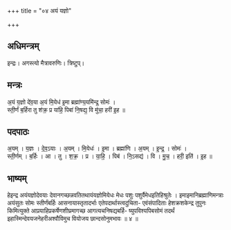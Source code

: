 +++
title = "०४ अयं यज्ञो"

+++
## अधिमन्त्रम्
इन्द्रः। अगस्त्यो मैत्रावरुणिः। त्रिष्टुप्।

## मन्त्रः
अ॒यं य॒ज्ञो दे॑व॒या अ॒यं मि॒येध॑ इ॒मा ब्रह्मा॑ण्य॒यमि॑न्द्र॒ सोमः॑ ।  
स्ती॒र्णं ब॒र्हिरा तु श॑क्र॒ प्र या॑हि॒ पिबा॑ नि॒षद्य॒ वि मु॑चा॒ हरी॑ इ॒ह ॥

## पदपाठः
अ॒यम् । य॒ज्ञः । दे॒व॒ऽयाः । अ॒यम् । मि॒येधः॑ । इ॒मा । ब्रह्मा॑णि । अ॒यम् । इ॒न्द्र॒ । सोमः॑ ।  
स्ती॒र्णम् । ब॒र्हिः । आ । तु । श॒क्र॒ । प्र । या॒हि॒ । पिब॑ । नि॒ऽसद्य॑ । वि । मु॒च॒ । हरी॒ इति॑ । इ॒ह ॥

## भाष्यम्
हेइन्द्र अयंयज्ञोदेवयाः देवानगच्छन्नवतितथायंयज्ञोमियेधः मेधः पशुः पशुर्वैमेधइतिहिश्रुतेः । इमाइमानिब्रह्माणिमन्त्राः अयंसुतः सोमः स्तीर्णंबर्हिः आसनायास्तृतादर्भाः एतेपदार्थास्त्वदुचिता- एवंसंपादिताः हेशक्रशकेन्द्र तुपुनः किमित्युक्ते आप्रयाहिप्रकर्षेणशीघ्रमागच्छ आगत्यचनिषद्यबर्हि- ष्युपविश्यपिबसोमं तदर्थं इहास्मिन्देवयजनेहरीअश्वौविमुच वियोजय छान्दसोनुमभावः ॥ ४ ॥